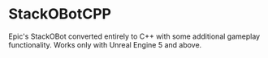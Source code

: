 # StackOBotCPP
Epic's StackOBot converted entirely to C++ with some additional gameplay functionality. 
Works only with Unreal Engine 5 and above.
